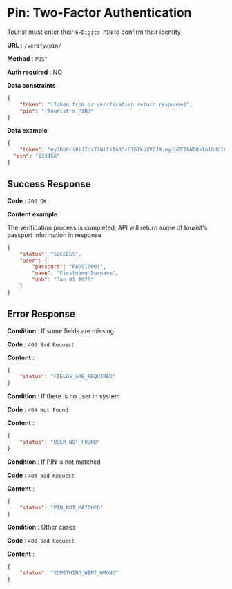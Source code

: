 # Pin: Two-Factor Authentication

Tourist must enter their `6-Digits PIN` to confirm their identity

**URL** : `/verify/pin/`

**Method** : `POST`

**Auth required** : NO

**Data constraints**

```json
{
    "token": "[Token from qr verification return response]",
    "pin": "[Tourist's PIN]"
}
```

**Data example**

```json
{
	"token": "eyJhbGciOiJIUzI1NiIsInR5cCI6IkpXVCJ9.eyJpZCI6NDQsImlhdCI6MTY2NzAzOTQ0MCwiZXhwIjoxNjY3MDM5NTAwfQ.nvjQ8weoXtS8duzHCBh8KTccBInmtbwmuZhwPC7tfnE",
  "pin": "123456"
}
```

## Success Response

**Code** : `200 OK`

**Content example**

The verification process is completed, API will return some of tourist's passport information in response

```json
{
	"status": "SUCCESS",
	"user": {
		"passport": "PASSI0001",
		"name": "Firstname Surname",
		"dob": "Jan 01 1970"
	}
}
```

## Error Response

**Condition** : If some fields are missing

**Code** : `400 Bad Request`

**Content** :

```json
{
    "status": "FIELDS_ARE_REQUIRED"
}
```

**Condition** : If there is no user in system

**Code** : `404 Not Found`

**Content** :

```json
{
    "status": "USER_NOT_FOUND"
}
```

**Condition** : If PIN is not matched

**Code** : `400 bad Request`

**Content** :

```json
{
    "status": "PIN_NOT_MATCHED"
}
```

**Condition** : Other cases

**Code** : `400 bad Request`

**Content** :

```json
{
    "status": "SOMETHING_WENT_WRONG"
}
```